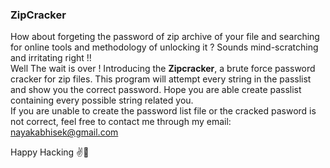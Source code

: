 ### ZipCracker
How about forgeting the password of zip archive of your file and searching for online tools and methodology of unlocking it ? Sounds mind-scratching and irritating right !! <br>
Well The wait is over ! Introducing  the **Zipcracker**, a brute force password cracker for zip files. This program will attempt every string in the passlist and show you the correct password. Hope you are able create passlist containing every possible string related you. <br>
If you are unable to create the password list file or the cracked pasword is not correct, feel free to contact me through my email: nayakabhisek@gmail.com <br>

Happy Hacking ✌️🔐
